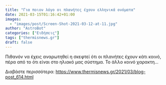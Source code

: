 ```yaml
---
title: "Για ποιον λόγο οι πλανήτες έχουν ελληνικά ονόματα"
date: 2021-03-15T01:16:42+01:00
images:
  - "images/post/Screen-Shot-2021-03-12-at-11.jpg"
author: "AstroBot"
categories: ["Ειδήσεις"]
tags: ["thermisnews.gr"]
draft: false
---
```


Πιθανόν να έχεις αναρωτηθεί η σκεφτεί ότι οι πλανήτες έχουν κάτι κοινό, πέρα από το ότι είναι στο ηλιακό μας σύστημα. Το άλλο κοινό χαρακτη...

Διαβάστε περισσότερα: https://www.thermisnews.gr/2021/03/blog-post_614.html
